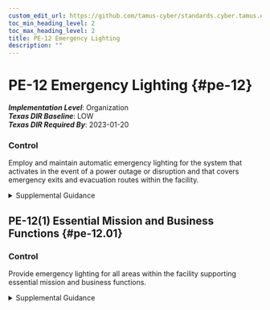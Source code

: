 ```yaml
---
custom_edit_url: https://github.com/tamus-cyber/standards.cyber.tamus.edu/tree/main/static/content/tamus.edu/TAMUS_profile.xml
toc_min_heading_level: 2
toc_max_heading_level: 2
title: PE-12 Emergency Lighting
description: ""
---
```


# PE-12 Emergency Lighting {#pe-12}

_**Implementation Level**_: Organization\
_**Texas DIR Baseline**_: LOW\
_**Texas DIR Required By**_: 2023-01-20

### Control

Employ and maintain automatic emergency lighting for the system that activates in the event of a power outage or disruption and that covers emergency exits and evacuation routes within the facility.

<details>
  <summary>Supplemental Guidance</summary>

The provision of emergency lighting applies primarily to organizational facilities that contain concentrations of system resources, including data centers, server rooms, and mainframe computer rooms. Emergency lighting provisions for the system are described in the contingency plan for the organization. If emergency lighting for the system fails or cannot be provided, organizations consider alternate processing sites for power-related contingencies.

</details>

## PE-12(1) Essential Mission and Business Functions {#pe-12.01}

### Control

Provide emergency lighting for all areas within the facility supporting essential mission and business functions.

<details>
  <summary>Supplemental Guidance</summary>

Organizations define their essential missions and functions.

</details>

